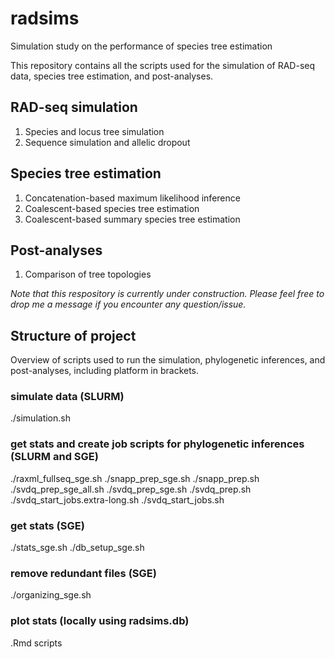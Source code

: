 # radsims
Simulation study on the performance of species tree estimation

This repository contains all the scripts used for the simulation of RAD-seq data, species tree estimation, and post-analyses.

## RAD-seq simulation
1) Species and locus tree simulation
2) Sequence simulation and allelic dropout

## Species tree estimation
1) Concatenation-based maximum likelihood inference
2) Coalescent-based species tree estimation
3) Coalescent-based summary species tree estimation

## Post-analyses
1) Comparison of tree topologies

*Note that this respository is currently under construction. Please feel free to drop me a message if you encounter any question/issue.*

## Structure of project
Overview of scripts used to run the simulation, phylogenetic inferences, and post-analyses, including platform in brackets.

### simulate data (SLURM)
./simulation.sh <id>

### get stats and create job scripts for phylogenetic inferences (SLURM and SGE)
./raxml_fullseq_sge.sh <id>
./snapp_prep_sge.sh <id>
./snapp_prep.sh <id>
./svdq_prep_sge_all.sh <id>
./svdq_prep_sge.sh <id>
./svdq_prep.sh <id>
./svdq_start_jobs.extra-long.sh
./svdq_start_jobs.sh

### get stats (SGE)
./stats_sge.sh
./db_setup_sge.sh

### remove redundant files (SGE)
./organizing_sge.sh <id>

### plot stats (locally using radsims.db)
.Rmd scripts